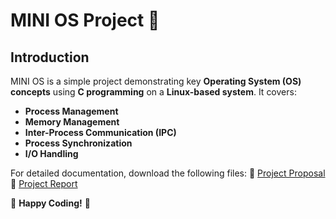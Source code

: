 # MINI OS Project 🚀

## Introduction
MINI OS is a simple project demonstrating key **Operating System (OS) concepts** using **C programming** on a **Linux-based system**. It covers:
- **Process Management**
- **Memory Management**
- **Inter-Process Communication (IPC)**
- **Process Synchronization**
- **I/O Handling**

For detailed documentation, download the following files:
📜 [Project Proposal](https://github.com/Zainab88804/MINI-OS-Project/raw/refs/heads/main/MINI%20OS%20PROPOSAL.docx)  
📜 [Project Report](https://github.com/Zainab88804/MINI-OS-Project/raw/refs/heads/main/MINI%20OS%20PROJECT%20REPORT.docx)  

🚀 **Happy Coding!** 🎯

